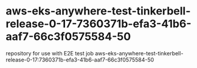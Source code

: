 # aws-eks-anywhere-test-tinkerbell-release-0-17-7360371b-efa3-41b6-aaf7-66c3f0575584-50
repository for use with E2E test job aws-eks-anywhere-test-tinkerbell-release-0-17:7360371b-efa3-41b6-aaf7-66c3f0575584-50
